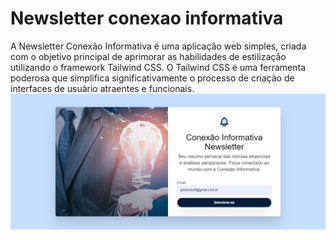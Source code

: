 # Newsletter conexao informativa
A Newsletter Conexão Informativa é uma aplicação web simples, criada com o objetivo principal de aprimorar as habilidades de estilização utilizando o framework Tailwind CSS. O Tailwind CSS é uma ferramenta poderosa que simplifica significativamente o processo de criação de interfaces de usuário atraentes e funcionais.
![Projeto newsletter conexao informativa](https://github.com/Greisonboff/newsletter-conexao-informativa/blob/main/image/newsletter-conexao-informativa.vercel.app_.png?raw=true)
